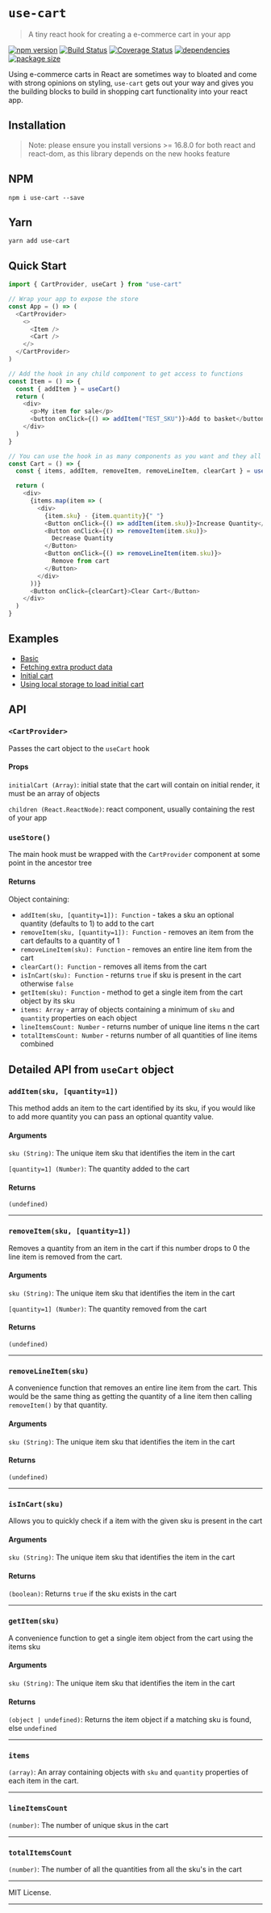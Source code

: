 # `use-cart`

> A tiny react hook for creating a e-commerce cart in your app

<a href="https://www.npmjs.com/package/use-cart"><img alt="npm version" src="https://img.shields.io/npm/v/use-cart.svg?style=flat-square"/></a> <a href="https://travis-ci.org/samjbmason/use-cart"><img alt="Build Status" src="https://img.shields.io/travis/samjbmason/use-cart.svg?style=flat-square"/></a> <a href="https://coveralls.io/github/samjbmason/use-cart?branch=master"><img alt="Coverage Status" src="https://img.shields.io/coveralls/github/samjbmason/use-cart.svg?style=flat-square"/></a> <a href="https://github.com/samjbmason/use-cart"><img alt="dependencies" src="https://img.shields.io/david/samjbmason/use-cart.svg?style=flat-square"/></a> <a href="https://bundlephobia.com/result?p=use-cart"><img alt="package size" src="https://img.shields.io/bundlephobia/min/use-cart.svg?style=flat-square"/></a>

Using e-commerce carts in React are sometimes way to bloated and come with strong opinions on styling, `use-cart` gets out your way and gives you the building blocks to build in shopping cart functionality into your react app.

## Installation

> Note: please ensure you install versions >= 16.8.0 for both react and react-dom, as this library depends on the new hooks feature

## NPM

```
npm i use-cart --save
```

## Yarn

```
yarn add use-cart
```

## Quick Start

```js
import { CartProvider, useCart } from "use-cart"

// Wrap your app to expose the store
const App = () => (
  <CartProvider>
    <>
      <Item />
      <Cart />
    </>
  </CartProvider>
)

// Add the hook in any child component to get access to functions
const Item = () => {
  const { addItem } = useCart()
  return (
    <div>
      <p>My item for sale</p>
      <button onClick={() => addItem("TEST_SKU")}>Add to basket</button>
    </div>
  )
}

// You can use the hook in as many components as you want and they all share the same cart state
const Cart = () => {
  const { items, addItem, removeItem, removeLineItem, clearCart } = useCart()

  return (
    <div>
      {items.map(item => (
        <div>
          {item.sku} - {item.quantity}{" "}
          <Button onClick={() => addItem(item.sku)}>Increase Quantity</Button>
          <Button onClick={() => removeItem(item.sku)}>
            Decrease Quantity
          </Button>
          <Button onClick={() => removeLineItem(item.sku)}>
            Remove from cart
          </Button>
        </div>
      ))}
      <Button onClick={clearCart}>Clear Cart</Button>
    </div>
  )
}
```

## Examples

- [Basic](https://codesandbox.io/s/v1mp6z0l20?fontsize=14)
- [Fetching extra product data](https://codesandbox.io/s/zwl877zzl4?fontsize=14)
- [Initial cart](https://codesandbox.io/s/9zro3wjy0y?fontsize=14)
- [Using local storage to load initial cart](https://codesandbox.io/s/7wm873zq6j?fontsize=14)

## API

### `<CartProvider>`

Passes the cart object to the `useCart` hook

#### Props

`initialCart (Array)`: initial state that the cart will contain on initial render, it must be an array of objects

`children (React.ReactNode)`: react component, usually containing the rest of your app

### `useStore()`

The main hook must be wrapped with the `CartProvider` component at some point in the ancestor tree

#### Returns

Object containing:

- `addItem(sku, [quantity=1]): Function` - takes a sku an optional quantity (defaults to 1) to add to the cart
- `removeItem(sku, [quantity=1]): Function` - removes an item from the cart defaults to a quantity of 1
- `removeLineItem(sku): Function` - removes an entire line item from the cart
- `clearCart(): Function` - removes all items from the cart
- `isInCart(sku): Function` - returns `true` if sku is present in the cart otherwise `false`
- `getItem(sku): Function` - method to get a single item from the cart object by its sku
- `items: Array` - array of objects containing a minimum of `sku` and `quantity` properties on each object
- `lineItemsCount: Number` - returns number of unique line items n the cart
- `totalItemsCount: Number` - returns number of all quantities of line items combined

## Detailed API from `useCart` object

### `addItem(sku, [quantity=1])`

This method adds an item to the cart identified by its sku, if you would like to add more quantity you can pass an optional quantity value.

#### Arguments

`sku (String)`: The unique item sku that identifies the item in the cart

`[quantity=1] (Number)`: The quantity added to the cart

#### Returns

`(undefined)`

---

### `removeItem(sku, [quantity=1])`

Removes a quantity from an item in the cart if this number drops to 0 the line item is removed from the cart.

#### Arguments

`sku (String)`: The unique item sku that identifies the item in the cart

`[quantity=1] (Number)`: The quantity removed from the cart

#### Returns

`(undefined)`

---

### `removeLineItem(sku)`

A convenience function that removes an entire line item from the cart. This would be the same thing as getting the quantity of a line item then calling `removeItem()` by that quantity.

#### Arguments

`sku (String)`: The unique item sku that identifies the item in the cart

#### Returns

`(undefined)`

---

### `isInCart(sku)`

Allows you to quickly check if a item with the given sku is present in the cart

#### Arguments

`sku (String)`: The unique item sku that identifies the item in the cart

#### Returns

`(boolean)`: Returns `true` if the sku exists in the cart

---

### `getItem(sku)`

A convenience function to get a single item object from the cart using the items sku

#### Arguments

`sku (String)`: The unique item sku that identifies the item in the cart

#### Returns

`(object | undefined)`: Returns the item object if a matching sku is found, else `undefined`

---

### `items`

`(array)`: An array containing objects with `sku` and `quantity` properties of each item in the cart.

---

### `lineItemsCount`

`(number)`: The number of unique skus in the cart

---

### `totalItemsCount`

`(number)`: The number of all the quantities from all the sku's in the cart

---

MIT License.

---
